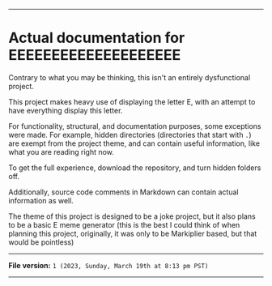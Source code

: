 
***

# Actual documentation for EEEEEEEEEEEEEEEEEEEE

Contrary to what you may be thinking, this isn't an entirely dysfunctional project.

This project makes heavy use of displaying the letter E, with an attempt to have everything display this letter.

For functionality, structural, and documentation purposes, some exceptions were made. For example, hidden directories (directories that start with `.`) are exempt from the project theme, and can contain useful information, like what you are reading right now.

To get the full experience, download the repository, and turn hidden folders off.

Additionally, source code comments in Markdown can contain actual information as well.

The theme of this project is designed to be a joke project, but it also plans to be a basic E meme generator (this is the best I could think of when planning this project, originally, it was only to be Markiplier based, but that would be pointless)

***

**File version:** `1 (2023, Sunday, March 19th at 8:13 pm PST)`

***
